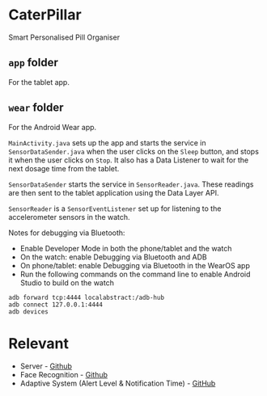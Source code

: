 # CaterPillar
Smart Personalised Pill Organiser

## `app` folder
For the tablet app.

## `wear` folder
For the Android Wear app.  

`MainActivity.java` sets up the app and starts the service in `SensorDataSender.java` when the user clicks on the `Sleep` button, and stops it when the user clicks on `Stop`. It also has a Data Listener to wait for the next dosage time from the tablet.


`SensorDataSender` starts the service in `SensorReader.java`. These readings are then sent to the tablet application using the Data Layer API. 


`SensorReader` is a `SensorEventListener` set up for listening to the accelerometer sensors in the watch. 

Notes for debugging via Bluetooth:
- Enable Developer Mode in both the phone/tablet and the watch
- On the watch: enable Debugging via Bluetooth and ADB
- On phone/tablet: enable Debugging via Bluetooth in the WearOS app
- Run the following commands on the command line to enable Android Studio to build on the watch
```
adb forward tcp:4444 localabstract:/adb-hub
adb connect 127.0.0.1:4444
adb devices
```

# Relevant 
* Server - [Github](https://github.com/jovanhan2/MobileHealthCare-Server)
* Face Recognition - [Github](https://github.com/zyl115/MHML)
* Adaptive System (Alert Level & Notification Time) - [GitHub](https://github.com/xxyypp/EE4-67-Machine-Learning-Code)
